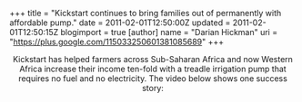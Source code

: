 +++
title = "Kickstart continues to bring families out of permanently with affordable pump."
date = 2011-02-01T12:50:00Z
updated = 2011-02-01T12:50:15Z
blogimport = true 
[author]
	name = "Darian Hickman"
	uri = "https://plus.google.com/115033250601381085689"
+++

<div class="separator" style="clear: both; text-align: center;">Kickstart has helped farmers across Sub-Saharan Africa and now Western Africa increase their income ten-fold with a treadle irrigation pump that requires no fuel and no electricity. The video below shows one success story:</div><div class="separator" style="clear: both; text-align: center;"><object width="320" height="266" class="BLOGGER-youtube-video" classid="clsid:D27CDB6E-AE6D-11cf-96B8-444553540000" codebase="http://download.macromedia.com/pub/shockwave/cabs/flash/swflash.cab#version=6,0,40,0" data-thumbnail-src="http://i.ytimg.com/vi/njN9B3091t4/0.jpg"><param name="movie" value="http://www.youtube.com/v/njN9B3091t4?f=videos&c=google-webdrive-0&app=youtube_gdata" /><param name="bgcolor" value="#FFFFFF" /><embed width="320" height="266" src="http://www.youtube.com/v/njN9B3091t4?f=videos&c=google-webdrive-0&app=youtube_gdata" type="application/x-shockwave-flash"></embed></object></div>
